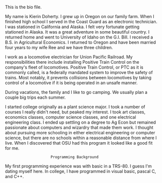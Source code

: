 This is the bio file.

My name is Kierin Doherty. I grew up in Oregon on our family farm. When I 
finished high school I served in the Coast Guard as an electronic technician. 
I was stationed in California and Alaska. I felt very fortunate getting 
stationed in Alaska. It was a great adventure in some beautiful country. I 
returned home and went to University of Idaho on the G.I. Bill. I received a 
B.S. in Agricultural Economics. I returned to Oregon and have been married 
four years to my wife Ree and we have three children.

I work as a locomotive electrician for Union Pacific Railroad. My 
responsibilities there include  installing Positive Train Control on the 
company's fleet of locomotives. Positive Train Control, or PTC as it is commonly
called, is a federally mandated system to improve the safety of trains. Most 
notably, it prevents collisions between locomotives by taking control of a 
locomotive if it is being operated in an unsafe manner.

During vacations, the family and I like to go camping. We usually plan a
couple big trips each summer.

I started college originally as a plant science major. I took a number of 
courses I really didn't need, but peaked my interest. I took art classes, 
economics classes, computer science classes, and one electrical engineering 
class. I ended up settling on a degree to Ag Econ but remained passionate about 
computers and wizardry that made them work. I thought about pursuing more 
schooling in either electrical engineering or computer science, but there 
are no schools within a reasonable distance from where I live. When I 
discovered that OSU had this program it looked like a good fit for me.

                         Programming Background
My first programming experience was with basic in a TRS-80. I guess I'm
dating myself here. In college, I have programmed in visual basic, pascal 
C, and C++. 
